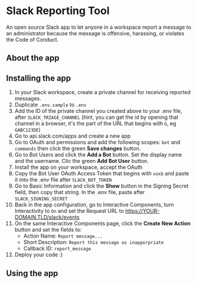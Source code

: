 # Slack Reporting Tool

An open source Slack app to let anyone in a workspace report a message to an administrator because the message is offensive, harassing, or violates the Code of Conduct.

## About the app

## Installing the app
1. In your Slack workspace, create a private channel for receiving reported messages. 
2. Duplicate `.env.sample` to `.env`
3. Add the ID of the private channel you created above to your .env file, after `SLACK_TRIAGE_CHANNEL` (hint, you can get the id by opening that channel in a browser, it's the part of the URL that begins with `G`, eg `GABC123DE`)
4. Go to api.slack.com/apps and create a new app
5. Go to OAuth and permissions and add the following scopes: `bot` and `commands` then click the green **Save changes** button.
6. Go to Bot Users and click the **Add a Bot** button. Set the display name and the username. Clic the green **Add Bot User** button.
7. Install the app on your workspace, accept the OAuth
8. Copy the Bot User OAuth Access Token that begins with `xoxb` and paste it into the .env file after `SLACK_BOT_TOKEN`
9. Go to Basic Information and click the **Show** button in the Signing Secret field, then copy that string. In the .env file, paste after `SLACK_SIGNING_SECRET`
10. Back in the app configuration, go to Interactive Components, turn Interactivity to `On` and set the Request URL to https://YOUR-DOMAIN.TLD/slack/events
11. On the same Interactive Components page, click the **Create New Action** button and set the fields to:
	* Action Name: `Report message...`
	* Short Description: `Report this message as inapporpriate`
	* Callback ID: `report_message`
12. Deploy your code :)


## Using the app
